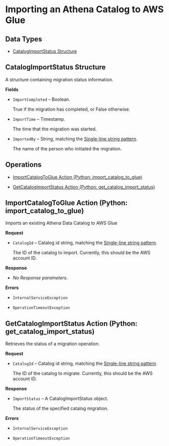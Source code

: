 # Importing an Athena Catalog to AWS Glue<a name="aws-glue-api-catalog-migration"></a>

## Data Types<a name="aws-glue-api-catalog-migration-objects"></a>

+ [CatalogImportStatus Structure](#aws-glue-api-catalog-migration-CatalogImportStatus)

## CatalogImportStatus Structure<a name="aws-glue-api-catalog-migration-CatalogImportStatus"></a>

A structure containing migration status information\.

**Fields**

+ `ImportCompleted` – Boolean\.

  True if the migration has completed, or False otherwise\.

+ `ImportTime` – Timestamp\.

  The time that the migration was started\.

+ `ImportedBy` – String, matching the [Single-line string pattern](aws-glue-api-common.md#aws-glue-api-regex-oneLine)\.

  The name of the person who initiated the migration\.

## Operations<a name="aws-glue-api-catalog-migration-actions"></a>

+ [ImportCatalogToGlue Action \(Python: import\_catalog\_to\_glue\)](#aws-glue-api-catalog-migration-ImportCatalogToGlue)

+ [GetCatalogImportStatus Action \(Python: get\_catalog\_import\_status\)](#aws-glue-api-catalog-migration-GetCatalogImportStatus)

## ImportCatalogToGlue Action \(Python: import\_catalog\_to\_glue\)<a name="aws-glue-api-catalog-migration-ImportCatalogToGlue"></a>

Imports an existing Athena Data Catalog to AWS Glue

**Request**

+ `CatalogId` – Catalog id string, matching the [Single-line string pattern](aws-glue-api-common.md#aws-glue-api-regex-oneLine)\.

  The ID of the catalog to import\. Currently, this should be the AWS account ID\.

**Response**

+ *No Response parameters\.*

**Errors**

+ `InternalServiceException`

+ `OperationTimeoutException`

## GetCatalogImportStatus Action \(Python: get\_catalog\_import\_status\)<a name="aws-glue-api-catalog-migration-GetCatalogImportStatus"></a>

Retrieves the status of a migration operation\.

**Request**

+ `CatalogId` – Catalog id string, matching the [Single-line string pattern](aws-glue-api-common.md#aws-glue-api-regex-oneLine)\.

  The ID of the catalog to migrate\. Currently, this should be the AWS account ID\.

**Response**

+ `ImportStatus` – A CatalogImportStatus object\.

  The status of the specified catalog migration\.

**Errors**

+ `InternalServiceException`

+ `OperationTimeoutException`